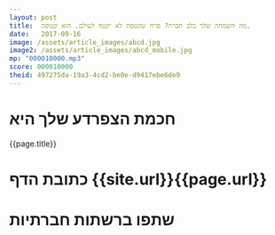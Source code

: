 ```yaml
---
layout: post
title:  מה השמחה שלך בלב חברה? פרח שקטפת לא יקטף לעולם. הוא קטופה.
date:   2017-09-16
image: /assets/article_images/abcd.jpg
image2: /assets/article_images/abcd_mobile.jpg
mp: "000010000.mp3"
score: 000010000
theid: 497275da-19a3-4cd2-be0e-d9417ebe6de9
---
```

# חכמת הצפרדע שלך היא
{{page.title}}

# כתובת הדף {{site.url}}{{page.url}}
# שתפו ברשתות חברתיות